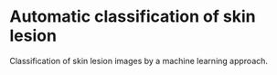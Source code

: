 # Automatic classification of skin lesion

Classification of skin lesion images by a machine learning approach.
